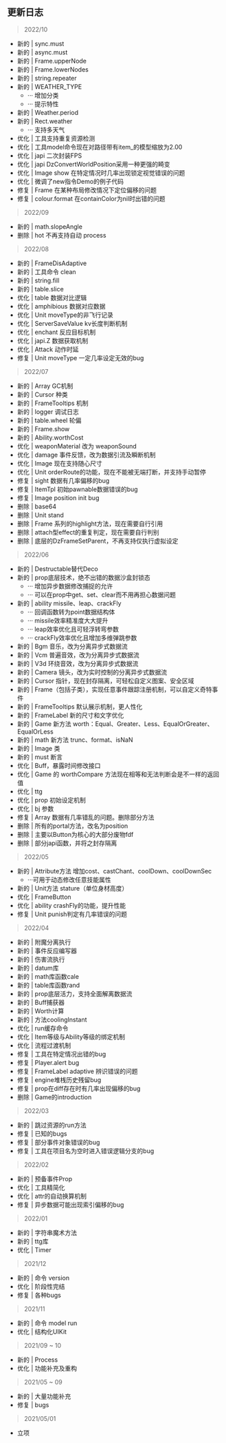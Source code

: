 ## 更新日志

> 2022/10

* 新的 | sync.must
* 新的 | async.must
* 新的 | Frame.upperNode
* 新的 | Frame.lowerNodes
* 新的 | string.repeater
* 新的 | WEATHER_TYPE
    * ··· 增加分类
    * ··· 提示特性
* 新的 | Weather.period
* 新的 | Rect.weather
    * ··· 支持多天气
* 优化 | 工具支持重复资源检测
* 优化 | 工具model命令现在对路径带有item_的模型缩放为2.00
* 优化 | japi 二次封装FPS
* 优化 | japi DzConvertWorldPosition采用一种更强的畸变
* 优化 | Image show 在特定情况时几率出现锁定视觉错误的问题
* 优化 | 微调了new指令Demo的例子代码
* 修复 | Frame 在某种布局修改情况下定位偏移的问题
* 修复 | colour.format 在containColor为nil时出错的问题

> 2022/09

* 新的 | math.slopeAngle
* 删除 | hot 不再支持自动 process

> 2022/08

* 新的 | FrameDisAdaptive
* 新的 | 工具命令 clean
* 新的 | string.fill
* 新的 | table.slice
* 优化 | table 数据对比逻辑
* 优化 | amphibious 数据对应数据
* 优化 | Unit moveType的非飞行记录
* 优化 | ServerSaveValue kv长度判断机制
* 优化 | enchant 反应目标机制
* 优化 | japi.Z 数据获取机制
* 优化 | Attack 动作时延
* 修复 | Unit moveType 一定几率设定无效的bug

> 2022/07

* 新的 | Array GC机制
* 新的 | Cursor 种类
* 新的 | FrameTooltips 机制
* 新的 | logger 调试日志
* 新的 | table.wheel 轮偏
* 新的 | Frame.show
* 新的 | Ability.worthCost
* 优化 | weaponMaterial 改为 weaponSound
* 优化 | damage 事件反馈，改为数据引流及瞬断机制
* 优化 | Image 现在支持随心尺寸
* 优化 | Unit orderRoute的功能，现在不能被无端打断，并支持手动暂停
* 修复 | sight 数据有几率偏移的bug
* 修复 | ItemTpl 初始pawnable数据错误的bug
* 修复 | Image position init bug
* 删除 | base64
* 删除 | Unit stand
* 删除 | Frame 系列的highlight方法，现在需要自行引用
* 删除 | attach型effect的重复判定，现在需要自行判别
* 删除 | 底层的DzFrameSetParent，不再支持仅执行虚拟设定

> 2022/06

* 新的 | Destructable替代Deco
* 新的 | prop底层技术，绝不出错的数据沙盒封锁态
    * ··· 增加异步数据修改捕捉的允许
    * ··· 可以在prop中get、set、clear而不用再担心数据问题
* 新的 | ability missile、leap、crackFly
    * ··· 回调函数转为point数据结构体
    * ··· missile效率精准度大大提升
    * ··· leap效率优化且可轻浮转弯参数
    * ··· crackFly效率优化且增加多维弹跳参数
* 新的 | Bgm 音乐，改为分离异步式数据流
* 新的 | Vcm 普遍音效，改为分离异步式数据流
* 新的 | V3d 环绕音效，改为分离异步式数据流
* 新的 | Camera 镜头，改为实时控制的分离异步式数据流
* 新的 | Cursor 指针，现在封存隔离，可轻松自定义图案、安全区域
* 新的 | Frame（包括子类），实现任意事件跟踪注册机制，可以自定义奇特事件
* 新的 | FrameTooltips 默认展示机制，更人性化
* 新的 | FrameLabel 新的尺寸和文字优化
* 新的 | Game 新方法 worth：Equal、Greater、Less、EqualOrGreater、EqualOrLess
* 新的 | math 新方法 trunc、format、isNaN
* 新的 | Image 类
* 新的 | must 断言
* 优化 | Buff，暴露时间修改接口
* 优化 | Game 的 worthCompare 方法现在相等和无法判断会是不一样的返回值
* 优化 | ttg
* 优化 | prop 初始设定机制
* 优化 | bj 参数
* 修复 | Array 数据有几率错乱的问题。删除部分方法
* 删除 | 所有的portal方法，改名为position
* 删除 | 主要以Button为核心的大部分废物fdf
* 删除 | 部分japi函数，并将之封存隔离

> 2022/05

* 新的 | Attribute方法 增加cost、castChant、coolDown、coolDownSec
    * ···可用于动态修改任意技能属性
* 新的 | Unit方法 stature（单位身材高度）
* 优化 | FrameButton
* 优化 | ability crashFly的功能，提升性能
* 修复 | Unit punish判定有几率错误的问题

> 2022/04

* 新的 | 附魔分离执行
* 新的 | 事件反应编写器
* 新的 | 伤害流执行
* 新的 | datum库
* 新的 | math库函数cale
* 新的 | table库函数rand
* 新的 | prop底层活力，支持全面解离数据流
* 新的 | Buff捕获器
* 新的 | Worth计算
* 新的 | 方法coolingInstant
* 优化 | run缓存命令
* 优化 | Item等级与Ability等级的绑定机制
* 优化 | 流程过渡机制
* 修复 | 工具在特定情况出错的bug
* 修复 | Player.alert bug
* 修复 | FrameLabel adaptive 辨识错误的问题
* 修复 | engine堆桟历史残留bug
* 修复 | prop在diff存在时有几率出现偏移的bug
* 删除 | Game的introduction

> 2022/03

* 新的 | 跳过资源的run方法
* 修复 | 已知的bugs
* 修复 | 部分事件对象错误的bug
* 修复 | 工具在项目名为空时进入错误逻辑分支的bug

> 2022/02

* 新的 | 预备事件Prop
* 优化 | 工具精简化
* 优化 | attr的自动换算机制
* 修复 | 异步数据可能出现索引偏移的bug

> 2022/01

* 新的 | 字符串魔术方法
* 新的 | ttg库
* 优化 | Timer

> 2021/12

* 新的 | 命令 version
* 优化 | 阶段性完结
* 修复 | 各种bugs

> 2021/11

* 新的 | 命令 model run
* 优化 | 结构化UIKit

> 2021/09 ~ 10

* 新的 | Process
* 优化 | 功能补充及重构

> 2021/05 ~ 09

* 新的 | 大量功能补充
* 修复 | bugs

> 2021/05/01

* 立项
